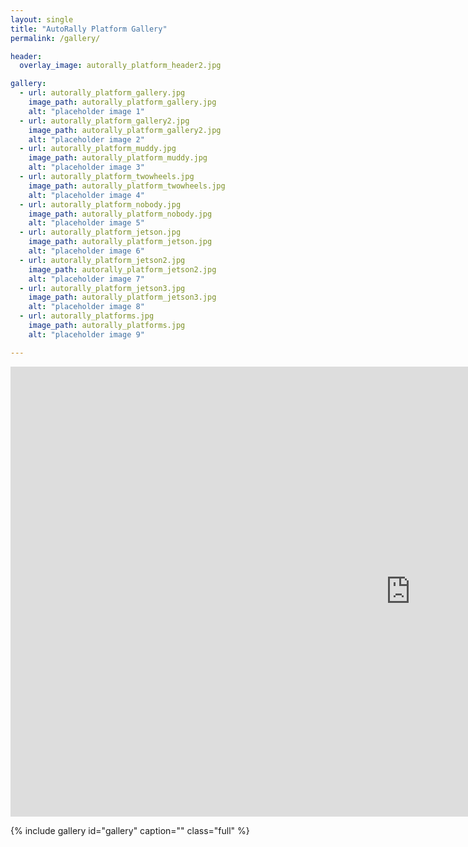 ```yaml
---
layout: single
title: "AutoRally Platform Gallery"
permalink: /gallery/

header:
  overlay_image: autorally_platform_header2.jpg

gallery:
  - url: autorally_platform_gallery.jpg
    image_path: autorally_platform_gallery.jpg
    alt: "placeholder image 1"
  - url: autorally_platform_gallery2.jpg
    image_path: autorally_platform_gallery2.jpg
    alt: "placeholder image 2"
  - url: autorally_platform_muddy.jpg
    image_path: autorally_platform_muddy.jpg
    alt: "placeholder image 3"
  - url: autorally_platform_twowheels.jpg
    image_path: autorally_platform_twowheels.jpg
    alt: "placeholder image 4"
  - url: autorally_platform_nobody.jpg
    image_path: autorally_platform_nobody.jpg
    alt: "placeholder image 5"
  - url: autorally_platform_jetson.jpg
    image_path: autorally_platform_jetson.jpg
    alt: "placeholder image 6"
  - url: autorally_platform_jetson2.jpg
    image_path: autorally_platform_jetson2.jpg
    alt: "placeholder image 7"
  - url: autorally_platform_jetson3.jpg
    image_path: autorally_platform_jetson3.jpg
    alt: "placeholder image 8"
  - url: autorally_platforms.jpg
    image_path: autorally_platforms.jpg
    alt: "placeholder image 9"

---
```


<iframe width="1280" height="720" src="https://www.youtube.com/embed/FbcGs-XoiUw" frameborder="0"></iframe>

{% include gallery id="gallery" caption="" class="full" %}